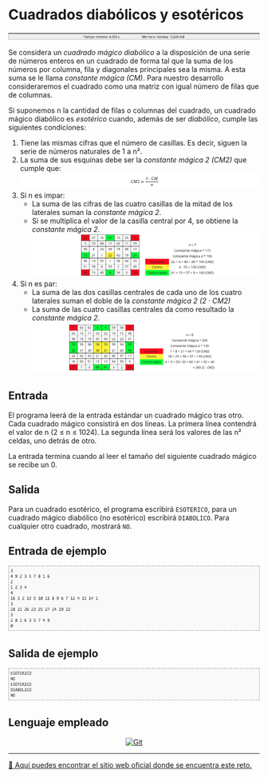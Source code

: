 # Cuadrados diabólicos y esotéricos

![Entrada del programa](images/tiempoMemoria.png)

Se considera un *cuadrado mágico diabólico* a la disposición de una serie de números enteros en un cuadrado de forma tal que la suma de los números por columna, fila y diagonales principales sea la misma. A esta suma se le llama *constante mágica (CM)*. Para nuestro desarrollo consideraremos el cuadrado como una matriz con igual número de filas que de columnas.

Si suponemos n la cantidad de filas o columnas del cuadrado, un cuadrado mágico diabólico es *esotérico* cuando, además de ser *diabólico*, cumple las siguientes condiciones:

1. Tiene las mismas cifras que el número de casillas. Es decir, siguen la serie de números naturales de 1 a n².
2. La suma de sus esquinas debe ser la *constante mágica 2 (CM2)* que cumple que:
![Entrada del programa](images/ecuacion.png)
3. Si n es impar:
	* La suma de las cifras de las cuatro casillas de la mitad de los laterales suman la *constante mágica 2*.
	* Si se multiplica el valor de la casilla central por 4, se obtiene la *constante mágica 2*.
![Entrada del programa](images/cuadro1.png)
4. Si n es par:
	* La suma de las dos casillas centrales de cada uno de los cuatro laterales suman el doble de la *constante mágica 2 (2 · CM2)*
	* La suma de las cuatro casillas centrales da como resultado la *constante mágica 2*.
![Entrada del programa](images/cuadro2.png)

## Entrada

El programa leerá de la entrada estándar un cuadrado mágico tras otro. Cada cuadrado mágico consistirá en dos líneas. La primera línea contendrá el valor de n (2 ≤ n ≤ 1024). La segunda línea será los valores de las n² celdas, uno detrás de otro.

La entrada termina cuando al leer el tamaño del siguiente cuadrado mágico se recibe un 0.

## Salida

Para un cuadrado esotérico, el programa escribirá `ESOTERICO`, para un cuadrado mágico diabólico (no esotérico) escribirá `DIABOLICO`. Para cualquier otro cuadrado, mostrará `NO`.

## Entrada de ejemplo

![Entrada del programa](images/entrada.png)

## Salida de ejemplo

![Salida del programa](images/salida.png)

## Lenguaje empleado

<p align="center">
	<a href="https://www.swift.org">
	    <img src="https://img.shields.io/badge/Swift-FA7343?style=for-the-badge&logo=swift&logoColor=white" alt="Git">
	</a>
</p>

---

[🛜 Aquí puedes encontrar el sitio web oficial donde se encuentra este reto.](https://aceptaelreto.com/pub/problems/v001/01/st/statements/Spanish/index.html)
